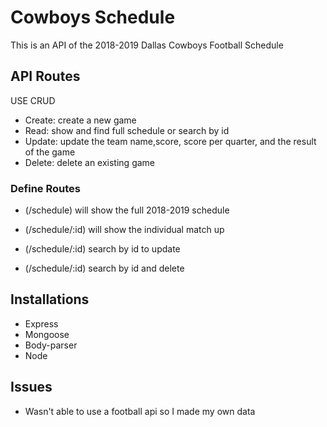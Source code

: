 # Cowboys Schedule 

This is an API of the 2018-2019 Dallas Cowboys Football Schedule 

## API Routes 
USE CRUD 
* Create: create a new game
* Read: show and find full schedule or search by id 
* Update: update the team name,score, score per quarter, and the result of the game
* Delete: delete an existing game 

### Define Routes 

* (/schedule) will show the full 2018-2019 schedule

* (/schedule/:id) will show the individual match up
* (/schedule/:id) search by id to update
* (/schedule/:id) search by id and delete

## Installations 

* Express
* Mongoose
* Body-parser
* Node

## Issues

* Wasn't able to use a football api so I made my own data 
